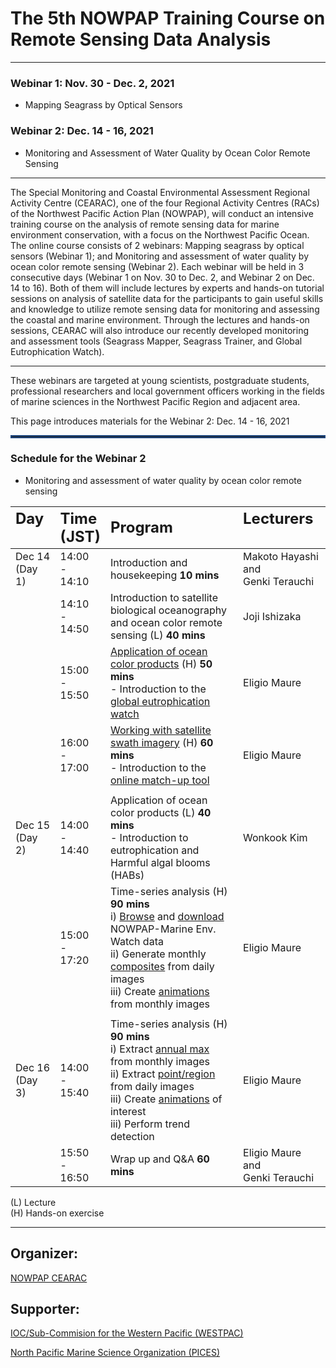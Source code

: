 # The 5th NOWPAP Training Course on Remote Sensing Data Analysis
*** 

### Webinar 1: Nov. 30 - Dec. 2, 2021 
- Mapping Seagrass by Optical Sensors  

### Webinar 2: Dec. 14 - 16, 2021 
- Monitoring and Assessment of Water Quality by Ocean Color Remote Sensing

---
The Special Monitoring and Coastal Environmental Assessment Regional Activity Centre (CEARAC), one of the four Regional Activity Centres (RACs) of the Northwest Pacific Action Plan (NOWPAP), will conduct an intensive training course on the analysis of remote sensing data for marine environment conservation, with a focus on the Northwest Pacific Ocean. 
The online course consists of 2 webinars: Mapping seagrass by optical sensors (Webinar 1); and Monitoring and assessment of water quality by ocean color remote sensing (Webinar 2). 
Each webinar will be held in 3 consecutive days (Webinar 1 on Nov. 30 to Dec. 2, and Webinar 2 on Dec. 14 to 16). 
Both of them will include lectures by experts and hands-on tutorial sessions on analysis of satellite data for the participants to gain useful skills and knowledge to utilize remote sensing data for monitoring and assessing the coastal and marine environment. 
Through the lectures and hands-on sessions, CEARAC will also introduce our recently developed monitoring and assessment tools (Seagrass Mapper, Seagrass Trainer, and Global Eutrophication Watch).

---
These webinars are targeted at young scientists, postgraduate students, professional researchers and local government officers working in the fields of marine sciences in the Northwest Pacific Region and adjacent area. 

This page introduces materials for the Webinar 2: Dec. 14 - 16, 2021  

<hr style="border:2px solid rgb(30,70,125)"> </hr>

### Schedule for the Webinar 2 

- Monitoring and assessment of water quality by ocean color remote sensing 

|<span style="font-weight:bold; font-size: 1.5em">Day &emsp;&emsp;</span>|<span style="font-weight:bold; font-size: 1.5em">Time<br />(JST)</span>|<span style="font-weight:bold; font-size: 1.5em">Program</span>|<span style="font-weight:bold; font-size: 1.5em">Lecturers &emsp;&emsp;&emsp;</span>|
|:--------|:------------------------|:----------------------------------------------------------------------------|:---------------------------------------|
| Dec 14<br />(Day 1) | 14:00<br />-<br />14:10 | Introduction and housekeeping <span style="font-weight:bold">10 mins</span> | Makoto Hayashi<br/>and<br/>Genki Terauchi |
|         | 14:10<br />-<br />14:50 | Introduction to satellite biological oceanography and ocean color remote sensing (L) <span style="font-weight:bold">40 mins</span>  | Joji Ishizaka |
|         | 15:00<br />-<br />15:50 | [Application of ocean color products](https://github.com/npec/5th-NOWPAP-Training-Course-on-Remote-Sensing-Data-Analysis/blob/main/01.Application-of-ocean-colour-products/Day1.1.Introduction%20to%20the%20global%20eutrophication%20watch.pdf) (H) <span style="font-weight:bold">50 mins </span> <br />- Introduction to the [global eutrophication watch](https://eutrophicationwatch.users.earthengine.app/view/global-eutrophication-watch) | Eligio Maure |
|         | 16:00<br />-<br />17:00 | [Working with satellite swath imagery](https://github.com/npec/5th-NOWPAP-Training-Course-on-Remote-Sensing-Data-Analysis/tree/main/02.Working-with-swath-imagery/Day1-2.Working%20with%20satellite%20swath%20imagery.pdf) (H) <span style="font-weight:bold">60 mins </span> <br />- Introduction to the [online match-up tool](https://ocean.nowpap3.go.jp/smat/) | Eligio Maure |
| | | | |
|Dec 15<br />(Day 2) | 14:00<br />-<br />14:40 | Application of ocean color products (L) <span style="font-weight:bold">40 mins</span><br/> - Introduction to eutrophication and Harmful algal blooms (HABs)| Wonkook Kim |
|         | 15:00<br />-<br />17:20 | Time-series analysis (H) <span style="font-weight:bold">90 mins </span> <br /> i) [Browse](https://ocean.nowpap3.go.jp/?page_id=862) and [download](https://github.com/npec/5th-NOWPAP-Training-Course-on-Remote-Sensing-Data-Analysis/tree/main/03.Time-series-analysis/2.1.time-series-analysis_data-download.ipynb) NOWPAP-Marine Env. Watch data<br/>ii) Generate monthly [composites](https://github.com/npec/5th-NOWPAP-Training-Course-on-Remote-Sensing-Data-Analysis/tree/main/03.Time-series-analysis/2.2.time-series-analysis_monthly-composites-from-daily-images.ipynb) from daily images<br/>iii) Create [animations](https://github.com/npec/5th-NOWPAP-Training-Course-on-Remote-Sensing-Data-Analysis/tree/main/03.Time-series-analysis/2.3.time-series-analysis_animations-from-monthly-images.ipynb) from monthly images | Eligio Maure |
| | | | |
|Dec 16<br />(Day 3) | 14:00<br />-<br />15:40 | Time-series analysis (H) <span style="font-weight:bold">90 mins</span><br/>i) Extract [annual max](https://github.com/npec/5th-NOWPAP-Training-Course-on-Remote-Sensing-Data-Analysis/tree/main/03.Time-series-analysis/3.1.time-series-analysis_annual-max.ipynb) from monthly images<br/>ii) Extract [point/region](https://github.com/npec/5th-NOWPAP-Training-Course-on-Remote-Sensing-Data-Analysis/tree/main/03.Time-series-analysis/2.2.time-series-analysis_monthly-composites-from-daily-images.ipynb) from daily images<br/>iii) Create [animations](https://github.com/npec/5th-NOWPAP-Training-Course-on-Remote-Sensing-Data-Analysis/tree/main/03.Time-series-analysis/3.2.time-series-analysis_point-region-extraction.ipynb) of interest<br/>iii) Perform trend detection | Eligio Maure |
|         | 15:50<br />-<br />16:50 | Wrap up and Q&A <span style="font-weight:bold">60 mins </span> | Eligio Maure<br/> and<br/> Genki Terauchi |

(L) Lecture  
(H) Hands-on exercise

---
## Organizer:

[NOWPAP CEARAC](http://cearac.nowpap.org/)

## Supporter:

[IOC/Sub-Commision for the Western Pacific (WESTPAC)](https://www.ioc-westpac.org/)

[North Pacific Marine Science Organization (PICES)](https://meetings.pices.int/)
